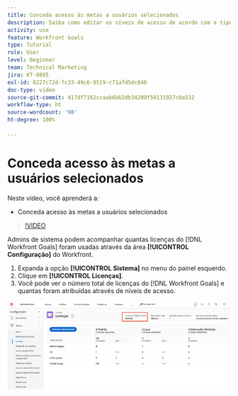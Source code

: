 ```yaml
---
title: Conceda acesso às metas a usuários selecionados
description: Saiba como editar os níveis de acesso de acordo com o tipo de licença para usuários do  [!DNL Workfront Goals].
activity: use
feature: Workfront Goals
type: Tutorial
role: User
level: Beginner
team: Technical Marketing
jira: KT-8895
exl-id: 8227c72d-fc33-49c6-9519-c71afd5dc046
doc-type: video
source-git-commit: d17df7162ccaab6b62db34209f50131927c0a532
workflow-type: ht
source-wordcount: '98'
ht-degree: 100%

---
```


# Conceda acesso às metas a usuários selecionados

Neste vídeo, você aprenderá a:

* Conceda acesso às metas a usuários selecionados

>[!VIDEO](https://video.tv.adobe.com/v/335189/?quality=12&learn=on&enablevpops)

Admins de sistema podem acompanhar quantas licenças do [!DNL Workfront Goals] foram usadas através da área **[!UICONTROL Configuração]** do Workfront.

1. Expanda a opção **[!UICONTROL Sistema]** no menu do painel esquerdo.
1. Clique em **[!UICONTROL Licenças]**.
1. Você pode ver o número total de licenças do [!DNL Workfront Goals] e quantas foram atribuídas através de níveis de acesso.

![Uma captura de tela do número de licenças do [!DNL Workfront Goals] na área Configurações do [!DNL Workfront]](assets/02-workfront-goals-licenses.png)
